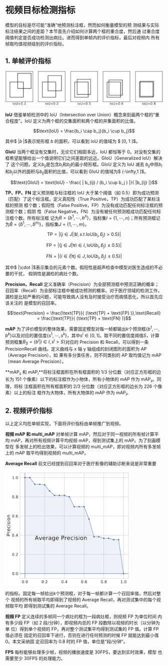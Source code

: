 # 视频目标检测指标

模型的目标是尽可能“准确”地预测标注框，然而如何衡量模型的预 测结果与实际标注结果之间的差距？本节首先介绍如何计算两个框的重合度，然后通 过重合度阈值判定是否成功检测出病灶。进而得到单帧内的评价指标，最后对视频内 所有帧取均值视频级别的评价指标。

## 1. 单帧评价指标

![](file/IoU.png)

**IoU** 借鉴单帧检测中的 IoU（Intersection over Union）概念来刻画两个框的“重合程度”。IoU 定义为两个框的交集面积和两个框的并集面积的比值。

$$\text{IoU} = \frac{b_i \cap b_j}{b_i \cup b_j}$$

其中$ |𝑏 |$表示矩形框 $b$ 的面积，可以看到 IoU 的值域为 $ [0, 1 ]$。

**GIoU** 当两个框没有交集时，无论它们相距多远，IoU 都恒等于 0。对没有交集的框希望能够给出一个值说明它们之间差距的远近。GIoU（Generalized IoU）解决了 这个问题。定义$b_{ij}$是包含$b_i$和$b_j$的最小矩形框。GIoU 定义为 IoU 减去 $b_{ij}$中除$b_i$和$b_j$以外的面积与$b_{ij}$面积的比值，可以看到 GIoU 的值域为$ (-\infty,1 ]$。

$$\text{GIoU} = \text{IoU} - \frac{ | b_{ij} /  (b_i \cup b_j ) |}{ |b_{ij} |}$$

**TP、FP、FN** 定义预测框与标注框的 IoU 大于某个阈值（如 0.5）即为成功预测（匹配）了这个标注框。定义真阳性（True Positive，TP）为成功匹配了某标注框的预测 框个数；假阳性（False Positive，FP）为没有成功匹配任何标注框的预测框个数；假阴 性（False Negative，FN）为没有被任何预测框成功匹配任何标注框个数。所有标注框 记为$B =   \{ b^1, \cdots , b^n  \}$，指标集$I =  \{1, \cdots, n \}$；所有预测框记为$\hat{B} =  \{ \hat{b}^1, \cdots, \hat{b}^{m_i}  \}$，指标集$J =  \{1, \cdots, m \}$。

$$\text{TP} =  |  \{ j\in J | \exists I,s.t.\text{IoU} (b_i, \hat{b}_j )>0.5 \} |$$

$$\text{FP} =  | \{j\in J|\forall i \in I, \text{IoU} (b_i,\hat{b}_j ) \leq 0.5  \}  |$$

$$FN =  | \{i\in I | \forall j \in J, \text{IoU} (b_i, \hat{b}_j ) \leq 0.5 \}  |$$

其中$ |\cdot |$表示集合的元素个数。假阳性是超声检查中模型对医生造成的不必要的干扰， 假阴性是漏检的病灶个数。

**Precision、Recall** 定义准确率（Precision）为全部预测框中预测正确的概率；召回率（Recall）为全部标注框中被成功预测的概率。对于医疗领域的检测工作，漏检是比较严重的问题，可能导致病人没有及时接受治疗而病情恶化，所以首先应该关注的 是模型的召回率。

$$\text{Precision} = \frac{\text{TP}}{ (\text{TP} + \text{FP} )},\text{Recall} = \frac{\text{TP}}{ (\text{TP} + \text{FN} )}$$

**mAP** 为了评价模型的整体效果，需要固定模型对每一帧都输出$k$个预测框$\{b^1,\cdots,b^k\}$以及对应的置信度$\{s^1,\cdots,s^k\}$，其中$s^i\in [0,1]$。取不同的置信度阈值$S$，计算预测框集$B_S = \{b^i | i \in I, s^i > S \}$对应的 Precision 和 Recall，可以得到一条 PrecisionRecall 曲线。定义曲线与 x 轴 y 轴组成的封闭图形的面积为 AP（Average Precision），如 果有多分类任务，则不同类别的 AP 取均值记为 mAP（mean Average Precision）。

**$\text{mAP}_s$ 和 $\text{mAP}_i$**将标注框面积在所有框面积的 1/3 分位数（对应正方形框的边长为 151 个像素）以下的标注框作为小物体，所有小物体的 mAP 作为 $\text{mAP}_s$。同理，将标 注框面积在所有框面积的 2/3 分位数（对应正方形框的边长为 226 个像素）以上的标注 框作为大物体，所有大物体的 mAP 作为 $\text{mAP}_i$。

## 2. 视频评价指标

以上定义均在单帧实现，下面将评价指标由单帧推广到视频。

**视频 mAP 和 multi_mAP** 对单帧计算 mAP，然后对于同一视频的所有帧计算平 均 mAP，再对所有视频计算平均视频 mAP，得到测试集上的 mAP。为了刻画模型在 多发帧上的检出效果，可以计算视频的 multi_mAP，即对视频内所有多发帧上的 mAP 取平均得到视频的 multi_mAP。

**Average Recall** 前文已经提到召回率对于医疗影像的辅助诊断来说是非常重要

![](file/Precision_Recall_Curve.png)

的指标。固定每一帧给出$k$个预测框，对于每一帧都计算一个召回率值，然后对整个 视频的所有帧取平均即得到了视频的 Average Recall，再对测试集中的每个视频取平均 即得到测试集的 Average Recall。

**视频 FP** 定义连续的多帧同一个病灶的框为一段病灶框，则视频 FP 为单位时间 内有多少段 FP（如 2 段/分钟），即视频内总的 FP 段数除以视频的时长（以分钟为单 位）得到单个视频的 FP，再对整个测试集平均得到测试集的 FP 值。计算 FP 值必须在 固定的召回率下进行，否则在进行任何预测的时候 FP 就能达到最小值 0。本文采纳固 定召回率为 0.8 时的 FP 值，单位是“段/分钟”。

**FPS** 每秒能够处理多少帧，视频的播放速度是 30FPS，要达到实时效果，模型 也需要至少 30FPS 的处理能力。